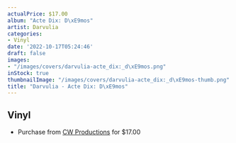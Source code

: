```yaml
---
actualPrice: $17.00
album: "Acte Dix: D\xE9mos"
artist: Darvulia
categories:
- Vinyl
date: '2022-10-17T05:24:46'
draft: false
images:
- "/images/covers/darvulia-acte_dix:_d\xE9mos.png"
inStock: true
thumbnailImage: "/images/covers/darvulia-acte_dix:_d\xE9mos-thumb.png"
title: "Darvulia - Acte Dix: D\xE9mos"
---
```


## Vinyl
* Purchase from [CW Productions](https://shop.cwproductions.net/products/darvulia-acte-dix-demos-lp) for $17.00
